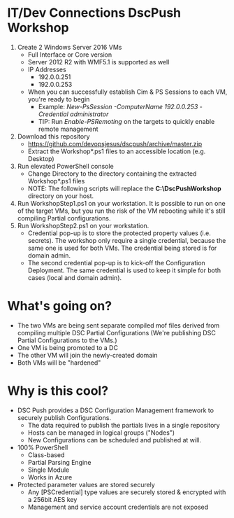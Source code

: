 # IT/Dev Connections DscPush Workshop

1. Create 2 Windows Server 2016 VMs
   - Full Interface or Core version
   - Server 2012 R2 with WMF5.1 is supported as well
   - IP Addresses
     - 192.0.0.251
     - 192.0.0.253
   - When you can successfully establish Cim & PS Sessions to each VM, you're ready to begin
     - Example: *New-PsSession -ComputerName 192.0.0.253 -Credential administrator*
     - TIP: Run *Enable-PSRemoting* on the targets to quickly enable remote management
1. Download this repository
   - https://github.com/devopsjesus/dscpush/archive/master.zip
   - Extract the Workshop\*.ps1 files to an accessible location (e.g. Desktop)
1. Run elevated PowerShell console
   - Change Directory to the directory containing the extracted Workshop\*.ps1 files
   - NOTE: The following scripts will replace the **C:\DscPushWorkshop** directory on your host.
1. Run WorkshopStep1.ps1 on your workstation.  It is possible to run on one of the target VMs, but you run the risk of the VM rebooting while it's still compiling Partial configurations.
1. Run WorkshopStep2.ps1 on your workstation.
   - Credential pop-up is to store the protected property values (i.e. secrets).  The workshop only require a single credential, because the same one is used for both VMs. The credential being stored is for domain admin.
   - The second credential pop-up is to kick-off the Configuration Deployment.  The same credential is used to keep it simple for both cases (local and domain admin).

# What's going on?

- The two VMs are being sent separate compiled mof files derived from compiling multiple DSC Partial Configurations (We're publishing DSC Partial Configurations to the VMs.)
- One VM is being promoted to a DC
- The other VM will join the newly-created domain
- Both VMs will be "hardened"

# Why is this cool?

- DSC Push provides a DSC Configuration Management framework to securely publish Configurations.
  - The data required to publish the partials lives in a single repository
  - Hosts can be managed in logical groups ("Nodes")
  - New Configurations can be scheduled and published at will.
- 100% PowerShell
  - Class-based
  - Partial Parsing Engine 
  - Single Module
  - Works in Azure
- Protected parameter values are stored securely
  - Any [PSCredential] type values are securely stored & encrypted with a 256bit AES key
  - Management and service account credentials are not exposed
